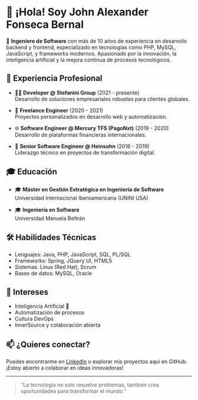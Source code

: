 # 👋 ¡Hola! Soy John Alexander Fonseca Bernal

🎯 **Ingeniero de Software** con más de 10 años de experiencia en desarrollo backend y frontend, especializado en tecnologías como PHP, MySQL, JavaScript, y frameworks modernos. Apasionado por la innovación, la inteligencia artificial y la mejora continua de procesos tecnológicos.

## 💼 Experiencia Profesional

- 👨‍💻 **Developer @ Stefanini Group** (2021 - presente)  
  Desarrollo de soluciones empresariales robustas para clientes globales.

- 🧠 **Freelance Engineer** (2020 - 2021)  
  Proyectos personalizados en desarrollo web y automatización.

- 🌐 **Software Engineer @ Mercury TFS (PagoNxt)** (2019 - 2020)  
  Desarrollo de plataformas financieras internacionales.

- 🏢 **Senior Software Engineer @ Heinsohn** (2016 - 2019)  
  Liderazgo técnico en proyectos de transformación digital.

## 🎓 Educación

- 🎓 **Máster en Gestión Estratégica en Ingeniería de Software**  
  Universidad Internacional Iberoamericana (UNINI USA)

- 🎓 **Ingeniería en Software**  
  Universidad Manuela Beltrán

## 🛠️ Habilidades Técnicas

- Lenguajes: Java, PHP, JavaScript, SQL, PL/SQL  
- Frameworks: Spring, JQuery UI, HTML5  
- Sistemas: Linux (Red Hat), Scrum  
- Bases de datos: MySQL, Oracle

## 🚀 Intereses

- Inteligencia Artificial 🤖  
- Automatización de procesos  
- Cultura DevOps  
- InnerSource y colaboración abierta

## 📫 ¿Quieres conectar?

Puedes encontrarme en [LinkedIn](https://www.linkedin.com/in/john-alexander-fonseca-bernal-2585b51b/) o explorar mis proyectos aquí en GitHub. ¡Estoy abierto a colaborar en ideas innovadoras!

---

> “La tecnología no solo resuelve problemas, también crea oportunidades para transformar el mundo.”
